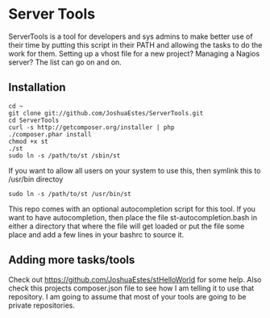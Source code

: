 Server Tools
============

ServerTools is a tool for developers and sys admins to make better use of their
time by putting this script in their PATH and allowing the tasks to do the work
for them. Setting up a vhost file for a new project? Managing a Nagios server?
The list can go on and on.

Installation
------------

    cd ~
    git clone git://github.com/JoshuaEstes/ServerTools.git
    cd ServerTools
    curl -s http://getcomposer.org/installer | php
    ./composer.phar install
    chmod +x st
    ./st
    sudo ln -s /path/to/st /sbin/st

If you want to allow all users on your system to use this, then symlink
this to /usr/bin directoy

    sudo ln -s /path/to/st /usr/bin/st

This repo comes with an optional autocompletion script for this tool. If you
want to have autocompletion, then place the file st-autocompletion.bash in
either a directory that where the file will get loaded or put the file some
place and add a few lines in your bashrc to source it.

Adding more tasks/tools
-----------------------

Check out https://github.com/JoshuaEstes/stHelloWorld for some help. Also
check this projects composer.json file to see how I am telling it to use
that repository. I am going to assume that most of your tools are going
to be private repositories.

